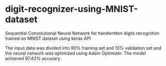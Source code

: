 # digit-recognizer-using-MNIST-dataset
Sequential Convolutional Neural Network for handwritten digits recognition trained on MNIST dataset using keras API 

The input data was divided into 90% training set and 10% validation set and the neural network was optimized using Adam Optimizer. The model achieved 97.43% accurary.
